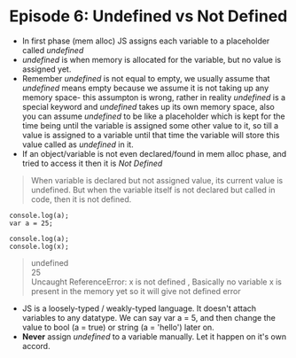 # Episode 6: Undefined vs Not Defined

- In first phase (mem alloc) JS assigns each variable to a placeholder called *undefined*
- *undefined* is when memory is allocated for the variable, but no value is assigned yet.
- Remember *undefined* is not equal to empty, we usually assume that *undefined* means empty because we assume it is not taking up any memory space- this assumpton is wrong, rather in reality *undefined* is a special keyword and *undefined* takes up its own memory space, also you can assume *undefined* to be like a placeholder which is kept for the time being until the variable is assigned some other value to it, so till a value is assigned to a variable until that time the variable will store this value called as *undefined* in it.
- If an object/variable is not even declared/found in mem alloc phase, and tried to access it then it is *Not Defined*

> When variable is declared but not assigned value, its current value is undefined. But when the variable itself is not declared but called in code, then it is not defined. 

```
console.log(a);
var a = 25;

console.log(a);
console.log(x);

```
>undefined <br/>
>25 <br/>
>Uncaught ReferenceError: x is not defined , Basically no variable x is present in the memory yet so it will give not defined error


- JS is a loosely-typed / weakly-typed language. It doesn't attach variables to any datatype. We can say var a = 5, and then change the value to bool (a = true) or string
(a = 'hello') later on. 
- **Never** assign *undefined* to a variable manually. Let it happen on it's own accord.
